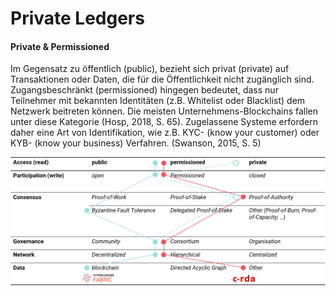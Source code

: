 # Private Ledgers

#### Private & Permissioned

Im Gegensatz zu öffentlich \(public\), bezieht sich privat \(private\) auf Transaktionen oder Daten, die für die Öffentlichkeit nicht zugänglich sind. Zugangsbeschränkt \(permissioned\) hingegen bedeutet, dass nur Teilnehmer mit bekannten Identitäten \(z.B. Whitelist oder Blacklist\) dem Netzwerk beitreten können. Die meisten Unternehmens-Blockchains fallen unter diese Kategorie \(Hosp, 2018, S. 65\). Zugelassene Systeme erfordern daher eine Art von Identifikation, wie z.B. KYC- \(know your customer\) oder KYB- \(know your business\) Verfahren. \(Swanson, 2015, S. 5\)



![](../../../.gitbook/assets/privateledgers.png)

